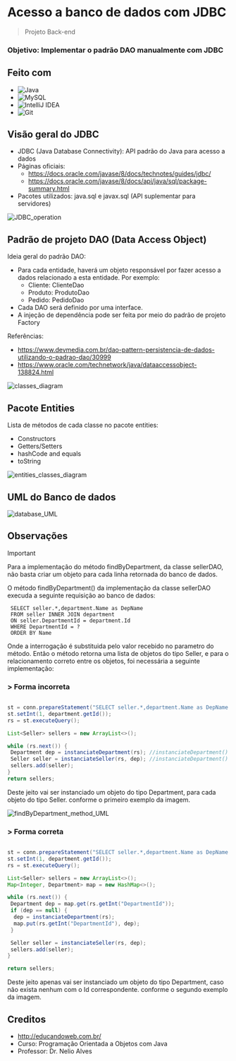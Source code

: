 # Acesso a banco de dados com JDBC
<a id="readme-top"></a>

> Projeto Back-end

### Objetivo: Implementar o padrão DAO manualmente com JDBC

## Feito com

* ![Java](https://img.shields.io/badge/java-%23ED8B00.svg?style=for-the-badge&logo=openjdk&logoColor=white)
* ![MySQL](https://img.shields.io/badge/mysql-4479A1.svg?style=for-the-badge&logo=mysql&logoColor=white)
* ![IntelliJ IDEA](https://img.shields.io/badge/IntelliJIDEA-000000.svg?style=for-the-badge&logo=intellij-idea&logoColor=white)
* ![Git](https://img.shields.io/badge/git-%23F05033.svg?style=for-the-badge&logo=git&logoColor=white)



## Visão geral do JDBC

* JDBC (Java Database Connectivity): API padrão do Java para acesso a dados
* Páginas oficiais:
  * https://docs.oracle.com/javase/8/docs/technotes/guides/jdbc/
  * https://docs.oracle.com/javase/8/docs/api/java/sql/package-summary.html
* Pacotes utilizados: java.sql e javax.sql (API suplementar para servidores)

![JDBC_operation](https://github.com/alissonfgc/java-dao-jdbc/assets/72516014/cd368662-44f4-42bf-a12c-ef0719581751)



## Padrão de projeto DAO (Data Access Object)

Ideia geral do padrão DAO:
* Para cada entidade, haverá um objeto responsável por fazer acesso a dados relacionado a esta entidade. Por exemplo:
  * Cliente: ClienteDao
  * Produto: ProdutoDao
  * Pedido: PedidoDao
* Cada DAO será definido por uma interface.
* A injeção de dependência pode ser feita por meio do padrão de projeto Factory

Referências:
* https://www.devmedia.com.br/dao-pattern-persistencia-de-dados-utilizando-o-padrao-dao/30999
* https://www.oracle.com/technetwork/java/dataaccessobject-138824.html

![classes_diagram](https://github.com/alissonfgc/java-dao-jdbc/assets/72516014/6d33a96f-4096-4ad6-aa7c-4686f7c02959)



## Pacote Entities

Lista de métodos de cada classe no pacote entities:
* Constructors
* Getters/Setters
* hashCode and equals
* toString

![entities_classes_diagram](https://github.com/alissonfgc/java-dao-jdbc/assets/72516014/52963df2-4496-47a9-88ef-1a3ac72c83ea)



## UML do Banco de dados

![database_UML](https://github.com/alissonfgc/java-dao-jdbc/assets/72516014/32c7c500-0a94-4595-a390-165354b50627)

## Observações

> [!IMPORTANT]
> Para a implementação do método findByDepartment, da classe sellerDAO, não basta criar um objeto para cada linha retornada do banco de dados.

O método findByDepartment() da implementação da classe sellerDAO execuda a seguinte requisição ao banco de dados:

```mysql
 SELECT seller.*,department.Name as DepName
 FROM seller INNER JOIN department
 ON seller.DepartmentId = department.Id
 WHERE DepartmentId = ?
 ORDER BY Name
```
Onde a interrogação é substituida pelo valor recebido no parametro do método.
Então o método retorna uma lista de objetos do tipo Seller, e para o relacionamento correto entre os objetos, foi necessária a seguinte implementação:

### > Forma incorreta

```java

st = conn.prepareStatement("SELECT seller.*,department.Name as DepName FROM seller INNER JOIN department ON seller.DepartmentId = department.Id WHERE DepartmentId = ? ORDER BY Name;");
st.setInt(1, department.getId());
rs = st.executeQuery();

List<Seller> sellers = new ArrayList<>();

while (rs.next()) {
 Department dep = instanciateDepartment(rs); //instanciateDepartment() é um metodo auxiliar, que instancia os objetos recebendo o ResultSet
 Seller seller = instanciateSeller(rs, dep); //instanciateDepartment() é um metodo auxiliar como o instanciateDepartment()
 sellers.add(seller);
}
return sellers;

```

Deste jeito vai ser instanciado um objeto do tipo Department, para cada objeto do tipo Seller.
 conforme o primeiro exemplo da imagem.

![findByDepartment_method_UML](https://github.com/alissonfgc/java-dao-jdbc/assets/72516014/b507ab24-5250-4ffc-834d-3ff4a8f08acb)

### > Forma correta

```java

st = conn.prepareStatement("SELECT seller.*,department.Name as DepName FROM seller INNER JOIN department ON seller.DepartmentId = department.Id WHERE DepartmentId = ? ORDER BY Name;");
st.setInt(1, department.getId());
rs = st.executeQuery();

List<Seller> sellers = new ArrayList<>();
Map<Integer, Department> map = new HashMap<>();

while (rs.next()) {
 Department dep = map.get(rs.getInt("DepartmentId"));
 if (dep == null) {
  dep = instanciateDepartment(rs);
  map.put(rs.getInt("DepartmentId"), dep);
 }

 Seller seller = instanciateSeller(rs, dep);
 sellers.add(seller);
}

return sellers;

```

Deste jeito apenas vai ser instanciado um objeto do tipo Department, caso não exista nenhum com o Id correspondente.
 conforme o segundo exemplo da imagem.

## Creditos
* http://educandoweb.com.br/
* Curso: Programação Orientada a Objetos com Java
* Professor: Dr. Nelio Alves
